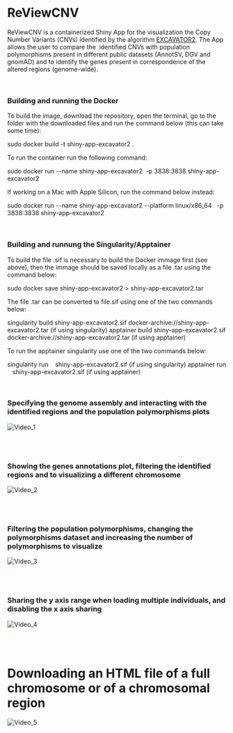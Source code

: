 # ReViewCNV

ReViewCNV is a containerized Shiny App for the visualization the Copy Number Variants (CNVs) identified by the algorithm [EXCAVATOR2](https://pubmed.ncbi.nlm.nih.gov/27507884/). The App allows the user to compare the  identified CNVs with population polymorphisms present in different public datasets (AnnotSV, DGV and gnomAD) and to identify the genes present in correspondence of the altered regions (genome-wide).

<br/>


### Building and running the Docker

To build the image, download the repository, open the terminal, go to the folder with the downloaded files and run the command below (this can take some time):

sudo docker build -t shiny-app-excavator2 .

To run the container run the following command:

sudo docker run --name shiny-app-excavator2  -p 3838:3838 shiny-app-excavator2

If working on a Mac with Apple Silicon, run the command below instead:

sudo docker run --name shiny-app-excavator2 --platform linux/x86_64   -p 3838:3838 shiny-app-excavator2 

<br/>

### Building and runnung the Singularity/Apptainer

To build the file .sif is necessary to build the Docker immage first (see above), then the immage should be saved locally as a file .tar using the command below:

sudo docker save shiny-app-excavator2 > shiny-app-excavator2.tar 

The file .tar can be converted to file.sif using one of the two commands below:

singularity build shiny-app-excavator2.sif docker-archive://shiny-app-excavator2.tar (if using singularity)
apptainer build shiny-app-excavator2.sif docker-archive://shiny-app-excavator2.tar (if using apptainer)

To run the apptainer singularity use one of the two commands below:

singularity run    shiny-app-excavator2.sif (if using singularity)
apptainer run    shiny-app-excavator2.sif (if using apptainer)

<br/>

### Specifying the genome assembly and interacting with the identified regions and the population polymorphisms plots

![Video_1](https://github.com/ctglab/ReViewCNV/assets/110105172/c0f3ad06-f099-4a71-b962-8d7dfb152513)


<br/><br/>


### Showing the genes annotations plot, filtering the identified regions and to visualizing a different chromosome

![Video_2](https://github.com/ctglab/ReViewCNV/assets/110105172/6c770d9f-b347-4a99-8745-b61ece0def9f)


<br/><br/>

### Filtering the population polymorphisms, changing the polymorphisms dataset and increasing the number of polymorphisms to visualize

![Video_3](https://github.com/ctglab/ReViewCNV/assets/110105172/27f238ae-884e-4fa8-8fd9-b90be701decd)


<br/><br/>

### Sharing the y axis range when loading multiple individuals, and disabling the x axis sharing

![Video_4](https://github.com/ctglab/ReViewCNV/assets/110105172/8d4d34bc-4eee-4ab9-a8e7-95a5acaa93f7)


<br/><br/>

# Downloading an HTML file of a full chromosome or of a chromosomal region

![Video_5](https://github.com/ctglab/ReViewCNV/assets/110105172/91823650-ccd4-4a69-a613-10043d012ff4)

